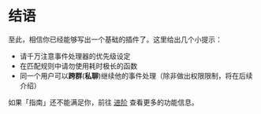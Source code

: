 # 结语

至此，相信你已经能够写出一个基础的插件了。这里给出几个小提示：

- 请千万注意事件处理器的优先级设定
- 在匹配规则中请勿使用耗时极长的函数
- 同一个用户可以**跨群**(**私聊**)继续他的事件处理（除非做出权限限制，将在后续介绍）

如果「指南」还不能满足你，前往 [进阶](../advanced/README.md) 查看更多的功能信息。
